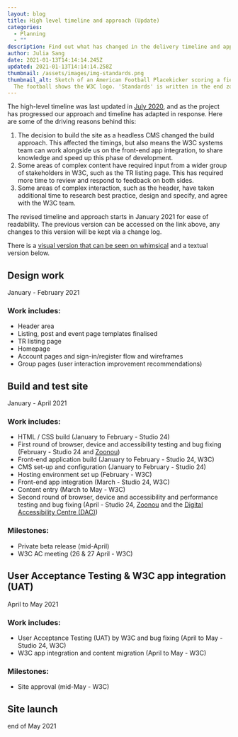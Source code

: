```yaml
---
layout: blog
title: High level timeline and approach (Update)
categories:
  - Planning
  - ""
description: Find out what has changed in the delivery timeline and approach
author: Julia Sang
date: 2021-01-13T14:14:14.245Z
updated: 2021-01-13T14:14:14.258Z
thumbnail: /assets/images/img-standards.png
thumbnail_alt: Sketch of an American Football Placekicker scoring a field goal.
  The football shows the W3C logo. 'Standards' is written in the end zone.
---
```

The high-level timeline was last updated in [July 2020](https://w3c.studio24.net/docs/high-level-timeline/), and as the project has progressed our approach and timeline has adapted in response. Here are some of the driving reasons behind this:

1. The decision to build the site as a headless CMS changed the build approach. This affected the timings, but also means the W3C systems team can work alongside us on the front-end app integration, to share knowledge and speed up this phase of development.
2. Some areas of complex content have required input from a wider group of stakeholders in W3C, such as the TR listing page. This has required more time to review and respond to feedback on both sides.
3. Some areas of complex interaction, such as the header, have taken additional time to research best practice, design and specify, and agree with the W3C team.

The revised timeline and approach starts in January 2021 for ease of readability. The previous version can be accessed on the link above, any changes to this version will be kept via a change log.

There is a [visual version that can be seen on whimsical](https://whimsical.com/project-approach-v1-4-7F2h75BXXHKKvvR3zDfUUy) and a textual version below.

## Design work

January - February 2021

### Work includes:

* Header area
* Listing, post and event page templates finalised
* TR listing page
* Homepage
* Account pages and sign-in/register flow and wireframes
* Group pages (user interaction improvement recommendations)

## Build and test site 

January - April 2021

### Work includes:

* HTML / CSS build (January to February - Studio 24)
* First round of browser, device and accessibility testing and bug fixing (February - Studio 24 and [Zoonou](https://zoonou.com/))
* Front-end application build (January to February - Studio 24, W3C)
* CMS set-up and configuration (January to February - Studio 24)
* Hosting environment set up (February - W3C)
* Front-end app integration (March - Studio 24, W3C)
* Content entry (March to May - W3C)
* Second round of browser, device and accessibility and performance testing and bug fixing (April - Studio 24, [Zoonou](https://zoonou.com/) and the [Digital Accessibility Centre (DAC)](https://digitalaccessibilitycentre.org/))


### Milestones:

* Private beta release (mid-April)
* W3C AC meeting (26 & 27 April - W3C)

## User Acceptance Testing & W3C app integration (UAT)

April to May 2021

### Work includes:

* User Acceptance Testing (UAT) by W3C and bug fixing (April to May - Studio 24, W3C)
* W3C app integration and content migration (April to May - W3C)

### Milestones:

* Site approval (mid-May - W3C)

## Site launch

end of May 2021
